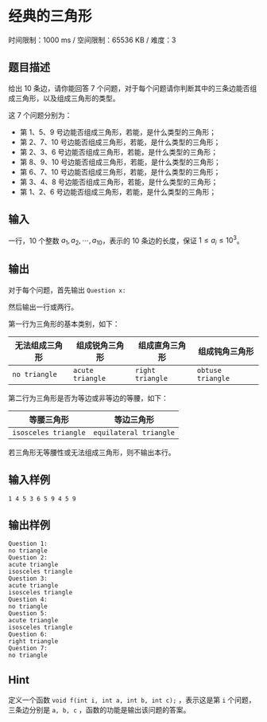 # 经典的三角形

时间限制：1000 ms / 空间限制：65536 KB / 难度：3

## 题目描述

给出 $10$ 条边，请你能回答 $7$ 个问题，对于每个问题请你判断其中的三条边能否组成三角形，以及组成三角形的类型。

这 $7$ 个问题分别为：

+ 第 $1$、$5$、$9$ 号边能否组成三角形，若能，是什么类型的三角形；
+ 第 $2$、$7$、$10$ 号边能否组成三角形，若能，是什么类型的三角形；
+ 第 $2$、$3$、$6$ 号边能否组成三角形，若能，是什么类型的三角形；
+ 第 $8$、$9$、$10$ 号边能否组成三角形，若能，是什么类型的三角形；
+ 第 $6$、$7$、$10$ 号边能否组成三角形，若能，是什么类型的三角形；
+ 第 $3$、$4$、$8$ 号边能否组成三角形，若能，是什么类型的三角形；
+ 第 $1$、$2$、$6$ 号边能否组成三角形，若能，是什么类型的三角形；

## 输入

一行，$10$ 个整数 $a_1, a_2, \cdots, a_{10}$，表示的 $10$ 条边的长度，保证 $1\leq a_i\leq 10^3$。

## 输出

对于每个问题，首先输出 `Question x:`

然后输出一行或两行。

第一行为三角形的基本类别，如下：

| 无法组成三角形 | 组成锐角三角形   | 组成直角三角形   | 组成钝角三角形    |
| -------------- | ---------------- | ---------------- | ----------------- |
| `no triangle`  | `acute triangle` | `right triangle` | `obtuse triangle` |

第二行为三角形是否为等边或非等边的等腰，如下：

| 等腰三角形           | 等边三角形             |
| -------------------- | ---------------------- |
| `isosceles triangle` | `equilateral triangle` |

若三角形无等腰性或无法组成三角形，则不输出本行。

## 输入样例

    1 4 5 3 6 5 9 4 5 9

## 输出样例

    Question 1:
    no triangle
    Question 2:
    acute triangle
    isosceles triangle
    Question 3:
    acute triangle
    isosceles triangle
    Question 4:
    no triangle
    Question 5:
    acute triangle
    isosceles triangle
    Question 6:
    right triangle
    Question 7:
    no triangle

## Hint

定义一个函数 `void f(int i, int a, int b, int c);` ，表示这是第 `i` 个问题，三条边分别是 `a, b, c` ，函数的功能是输出该问题的答案。
